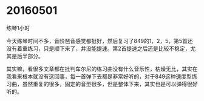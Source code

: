 # 20160501

练琴1小时

今天练琴时间不多，音阶琶音感觉都挺好，然后复习了849的1，2，5，第5首还没有着重练习，只是顺下来了，并没能提速。第2首提速之后还是比较不稳定，尤其是后半部分。

其实嘛，看很多文章都在批判车尔尼的练习曲没有什么音乐性，枯燥无比，其实在我看来根本就没有这回事，每一首弹下去都是非常好听的，对于849这种速度型练习曲，虽然重复的很多，固定的音型很多，但是整体下来，其实也是可以弹得很好听的。